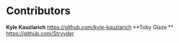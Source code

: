 # Contributors

**Kyle Kauzlarich** https://github.com/kyle-kauzlarich
**Toby Glaze ** https://github.com/Stryyder